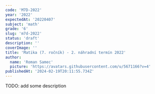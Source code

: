 ```yaml
---
code: 'M7D-2022'
year: '2022'
expectedAt: '20220407'
subject: 'math'
grade: '6'
slug: 'm7d-2022'
status: 'draft'
description: ''
coverImage: ''
title: 'Matika (7. ročník) - 2. náhradní termín 2022'
author:
  name: 'Roman Samec'
  picture: 'https://avatars.githubusercontent.com/u/5671166?v=4'
publishedAt: '2024-02-19T20:11:55.734Z'
---
```


TODO: add some description